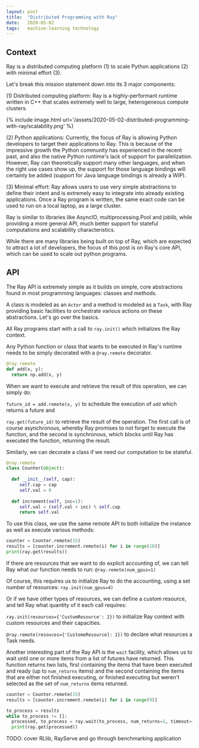 ```yaml
---
layout: post
title:  "Distributed Programming with Ray"
date:   2020-05-02
tags:   machine-learning technology
---
```


## Context

Ray is a distributed computing platform (1) to scale Python applications (2) with minimal effort (3).

Let's break this mission statement down into its 3 major components:

(1) Distributed computing platform: Ray is a highly-performant runtime written in C++ that scales extremely well to large, heterogeneous compute clusters. 

{% include image.html url='/assets/2020-05-02-distributed-programming-with-ray/scalability.png' %} 

(2) Python applications: Currently, the focus of Ray is allowing Python developers to target their applications to Ray. This is because of the impressive growth the Python community has experienced in the recent past, and also the native Python runtime's lack of support for parallelization. However, Ray can theoretically support many other languages, and when the right use cases show up, the support for those language bindings will certainly be added (support for Java language bindings is already a WIP).

(3) Minimal effort: Ray allows users to use very simple abstractions to define their intent and is extremely easy to integrate into already existing applications. Once a Ray program is written, the same exact code can be used to run on a local laptop, as a large cluster.

Ray is similar to libraries like AsyncIO, multiprocessing.Pool and joblib, while providing a more general API, much better support for stateful computations and scalability characteristics.

While there are many libraries being built on top of Ray, which are expected to attract a lot of developers, the focus of this post is on Ray's core API, which can be used to scale out python programs.
 
## API

The Ray API is extremely simple as it builds on simple, core abstractions found in most programming languages: classes and methods.

A class is modeled as an `Actor` and a method is modeled as a `Task`, with Ray providing basic facilities to orchestrate various actions on these abstractions. Let's go over the basics.

All Ray programs start with a call to `ray.init()` which initializes the Ray context.


Any Python function or class that wants to be executed in Ray's runtime needs to be simply decorated with a `@ray.remote` decorator.

```python
@ray.remote
def add(x, y):
  return np.add(x, y)
```

When we want to execute and retrieve the result of this operation, we can simply do:

`future_id = add.remote(x, y)` to schedule the execution of `add` which returns a future and

`ray.get(future_id)` to retrieve the result of the operation. The first call is of course asynchronous, whereby Ray promises to not forget to execute the function, and the second is synchronous, which blocks until Ray has executed the function, returning the result.

Similarly, we can decorate a class if we need our computation to be stateful.

```python
@ray.remote
class Counter(object):
 
  def __init__(self, cap):
     self.cap = cap
     self.val = 0
  
  def increment(self, inc=1):
     self.val = (self.val + inc) % self.cap
     return self.val
```

To use this class, we use the same remote API to both initialize the instance as well as execute various methods:

```python
counter = Counter.remote(15)
results = [counter.increment.remote(i) for i in range(10)]
print(ray.get(results))
```

If there are resources that we want to do explicit accounting of, we can tell Ray what our function needs to run:
`@ray.remote(num_gpus=1)`

Of course, this requires us to initialize Ray to do the accounting, using a set number of resources:
`ray.init(num_gpus=4)`

Or if we have other types of resources, we can define a custom resource, and tell Ray what quantity of it each call requires:

`ray.init(resources={'CustomResource': 2})` to initialize Ray context with custom resources and their capacities.

`@ray.remote(resouces={'CustomeResource]: 1})` to declare what resources a Task needs.


Another interesting part of the Ray API is the `wait` facility, which allows us to wait until one or more items from a list of futures have returned. This function returns two lists, first containing the items that have been executed and ready (up to `num_returns` items) and the second containing the items that are either not finished executing, or finished executing but weren't selected as the set of `num_returns` items returned.

```python
counter = Counter.remote(15)
results = [counter.increment.remote(i) for i in range(9)]

to_process = results
while to_process != []:
  processed, to_process = ray.wait(to_process, num_returns=1, timeout=1)
  print(ray.get(processed))
```

TODO: cover RLlib, RayServe and go through benchmarking application
